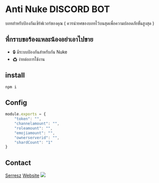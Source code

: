 # Anti Nuke DISCORD BOT
บอทสำหรับป้องกันเซิร์ฟเวอร์ของคุณ ( ควรนำยศของบอทไว้บนสุดเพื่อความปลอดภัยขั้นสูงสุด )

## พี่กราบขอร้องแหละน้องอย่าเอาไปขาย
+ 🔒 มีระบบป้องกันสำหรับกัน Nuke
+ ♻ ง่ายต่อการใช้งาน

## install
```sh
npm i
```

## Config
```js
module.exports = {
    "token": "",
    "channelamount": "", 
    "roleamount": "",
    "emojiamount": "",
    "ownerserverid": "",
    "shardCount": "1"
}
```

## Contact 
[Serresz](https://discord.com/users/904683149563408435)
[Website](https://rubyz.xyz)
<a href="https://discord.gg/G2ueFdztdV"><img src="https://discord.com/api/guilds/927132985839452231/widget.png?style=banner2"></a>
